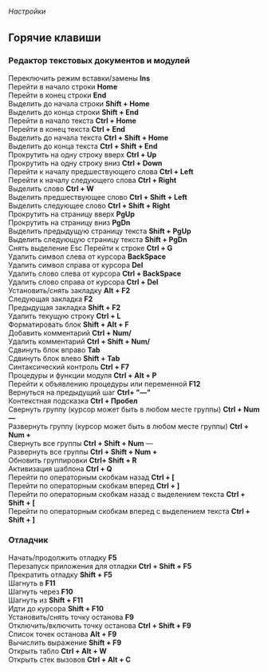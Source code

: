 ###### Настройки

## Горячие клавиши

### Редактор текстовых документов и модулей
Переключить режим вставки/замены **Ins**  
Перейти в начало строки **Home**  
Перейти в конец строки **End**  
Выделить до начала строки **Shift + Home**  
Выделить до конца строки **Shift + End**  
Перейти в начало текста **Ctrl + Home**  
Перейти в конец текста **Ctrl + End**  
Выделить до начала текста **Ctrl + Shift + Home**  
Выделить до конца текста **Ctrl + Shift + End**  
Прокрутить на одну строку вверх **Ctrl + Up**  
Прокрутить на одну строку вниз **Ctrl + Down**  
Перейти к началу предшествующего слова **Ctrl + Left**  
Перейти к началу следующего слова **Ctrl + Right**  
Выделить слово **Ctrl + W**  
Выделить предшествующее слово **Ctrl + Shift + Left**  
Выделить следующее слово **Ctrl + Shift + Right**  
Прокрутить на страницу вверх **PgUp**  
Прокрутить на страницу вниз **PgDn**  
Выделить предыдущую страницу текста **Shift + PgUp**  
Выделить следующую страницу текста **Shift + PgDn**  
Снять выделение Esc Перейти к строке **Ctrl + G**  
Удалить символ слева от курсора **BackSpace**  
Удалить символ справа от курсора **Del**  
Удалить слово слева от курсора **Ctrl + BackSpace**  
Удалить слово справа от курсора **Ctrl + Del**  
Установить/снять закладку **Alt + F2**  
Следующая закладка **F2**  
Предыдущая закладка **Shift + F2**  
Удалить текущую строку **Ctrl + L**  
Форматировать блок **Shift + Alt + F**  
Добавить комментарий **Ctrl + Num/**  
Удалить комментарий **Ctrl + Shift + Num/**  
Сдвинуть блок вправо **Tab**  
Сдвинуть блок влево **Shift + Tab**  
Синтаксический контроль **Ctrl + F7**  
Процедуры и функции модуля **Ctrl + Alt + P**  
Перейти к объявлению процедуры или переменной **F12**  
Вернуться на предыдущий шаг **Ctrl+ "—"**  
Контекстная подсказка **Ctrl + Пробел**  
Свернуть группу (курсор может быть в любом месте группы) **Ctrl + Num —**  
Развернуть группу (курсор может быть в любом месте группы) **Ctrl + Num +**  
Свернуть все группы **Ctrl + Shift + Num** —  
Развернуть все группы **Ctrl + Shift + Num +**  
Обновить группировки **Ctrl+ Shift + R**  
Активизация шаблона **Ctrl + Q**  
Перейти по операторным скобкам назад **Ctrl + [**  
Перейти по операторным скобкам вперед **Ctrl + ]**  
Перейти по операторным скобкам назад с выделением текста **Ctrl + Shift + [**  
Перейти по операторным скобкам вперед с выделением текста **Ctrl + Shift + ]**  

### Отладчик
Начать/продолжить отладку **F5**  
Перезапуск приложения для отладки **Ctrl + Shift + F5**  
Прекратить отладку **Shift + F5**  
Шагнуть в **F11**  
Шагнуть через **F10**  
Шагнуть из **Shift + F11**  
Идти до курсора **Shift + F10**  
Установить/снять точку останова **F9**  
Отключить/включить точку останова **Ctrl + Shift + F9**  
Список точек останова **Alt + F9**  
Вычислить выражение **Shift + F9**  
Открыть табло **Ctrl + Alt + W**  
Открыть стек вызовов **Ctrl + Alt + C**  

